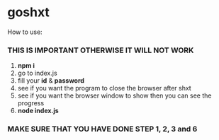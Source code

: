 # goshxt  
  
How to use:

### THIS IS IMPORTANT OTHERWISE IT WILL NOT WORK

1. **npm i**
2. go to index.js  
3. fill your **id** & **password**  
4. see if you want the program to close the browser after shxt  
5. see if you want the browser window to show then you can see the progress  
5. **node index.js**
  
### MAKE SURE THAT YOU HAVE DONE STEP 1, 2, 3 and 6